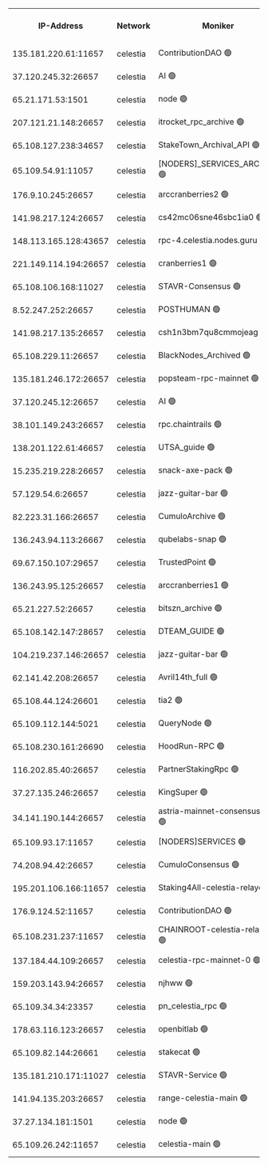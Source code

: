 


<table><tr><th>IP-Address</th><th>Network</th><th>Moniker</th><th>Latest Block Height</th><th>Earliest Block Height</th><th>Catching Up</th><th>Tx Index</th><th>Voting Power</th><th>Version</th><th>Scan Time</th></tr><tr><td>135.181.220.61:11657</td><td>celestia</td><td>ContributionDAO 🟢</td><td>2827734</td><td>0</td><td>False</td><td>off</td><td>0</td><td>2.1.2</td><td>2024-11-19T19:55:23.364329142UTC</td></tr><tr><td>37.120.245.32:26657</td><td>celestia</td><td>AI 🟢</td><td>2827720</td><td>1</td><td>False</td><td>off</td><td>0</td><td>2.3.1</td><td>2024-11-19T19:52:39.304750820UTC</td></tr><tr><td>65.21.171.53:1501</td><td>celestia</td><td>node 🟢</td><td>2827720</td><td>1</td><td>False</td><td>on</td><td>0</td><td>2.3.1</td><td>2024-11-19T19:52:39.767438724UTC</td></tr><tr><td>207.121.21.148:26657</td><td>celestia</td><td>itrocket_rpc_archive 🟢</td><td>2827722</td><td>1</td><td>False</td><td>on</td><td>0</td><td>2.3.1</td><td>2024-11-19T19:53:09.655740772UTC</td></tr><tr><td>65.108.127.238:34657</td><td>celestia</td><td>StakeTown_Archival_API 🟢</td><td>2827723</td><td>1</td><td>False</td><td>on</td><td>0</td><td>2.3.1</td><td>2024-11-19T19:53:14.348793424UTC</td></tr><tr><td>65.109.54.91:11057</td><td>celestia</td><td>[NODERS]_SERVICES_ARCHIVE 🟢</td><td>2827724</td><td>1</td><td>False</td><td>on</td><td>0</td><td>2.3.1</td><td>2024-11-19T19:53:33.614338471UTC</td></tr><tr><td>176.9.10.245:26657</td><td>celestia</td><td>arccranberries2 🟢</td><td>2827726</td><td>1</td><td>False</td><td>on</td><td>0</td><td>2.3.1</td><td>2024-11-19T19:53:53.064347052UTC</td></tr><tr><td>141.98.217.124:26657</td><td>celestia</td><td>cs42mc06sne46sbc1ia0 🟢</td><td>2827726</td><td>1</td><td>False</td><td>on</td><td>0</td><td>2.3.1</td><td>2024-11-19T19:53:56.046100158UTC</td></tr><tr><td>148.113.165.128:43657</td><td>celestia</td><td>rpc-4.celestia.nodes.guru 🟢</td><td>2827728</td><td>1</td><td>False</td><td>on</td><td>0</td><td>2.3.1</td><td>2024-11-19T19:54:17.548322247UTC</td></tr><tr><td>221.149.114.194:26657</td><td>celestia</td><td>cranberries1 🟢</td><td>2827729</td><td>1</td><td>False</td><td>on</td><td>0</td><td>2.3.1</td><td>2024-11-19T19:54:29.252582678UTC</td></tr><tr><td>65.108.106.168:11027</td><td>celestia</td><td>STAVR-Consensus 🟢</td><td>2827729</td><td>1</td><td>False</td><td>on</td><td>0</td><td>2.3.1</td><td>2024-11-19T19:54:31.814189137UTC</td></tr><tr><td>8.52.247.252:26657</td><td>celestia</td><td>POSTHUMAN 🟢</td><td>2827734</td><td>1</td><td>False</td><td>on</td><td>0</td><td>2.3.1</td><td>2024-11-19T19:55:18.354836856UTC</td></tr><tr><td>141.98.217.135:26657</td><td>celestia</td><td>csh1n3bm7qu8cmmojeag 🟢</td><td>2827734</td><td>1</td><td>False</td><td>on</td><td>0</td><td>2.3.1</td><td>2024-11-19T19:55:18.782714703UTC</td></tr><tr><td>65.108.229.11:26657</td><td>celestia</td><td>BlackNodes_Archived 🟢</td><td>2827734</td><td>1</td><td>False</td><td>on</td><td>0</td><td>2.1.2</td><td>2024-11-19T19:55:25.883506307UTC</td></tr><tr><td>135.181.246.172:26657</td><td>celestia</td><td>popsteam-rpc-mainnet 🟢</td><td>2827737</td><td>1</td><td>False</td><td>on</td><td>0</td><td>2.3.1</td><td>2024-11-19T19:56:01.919185012UTC</td></tr><tr><td>37.120.245.12:26657</td><td>celestia</td><td>AI 🟢</td><td>2827738</td><td>1</td><td>False</td><td>off</td><td>0</td><td>2.3.1</td><td>2024-11-19T19:56:08.584482474UTC</td></tr><tr><td>38.101.149.243:26657</td><td>celestia</td><td>rpc.chaintrails 🟢</td><td>2827738</td><td>1</td><td>False</td><td>on</td><td>0</td><td>2.3.1</td><td>2024-11-19T19:56:16.416742672UTC</td></tr><tr><td>138.201.122.61:46657</td><td>celestia</td><td>UTSA_guide 🟢</td><td>2827741</td><td>1</td><td>False</td><td>on</td><td>0</td><td>2.3.1</td><td>2024-11-19T19:56:43.397376248UTC</td></tr><tr><td>15.235.219.228:26657</td><td>celestia</td><td>snack-axe-pack 🟢</td><td>2827741</td><td>1</td><td>False</td><td>off</td><td>0</td><td>2.1.2</td><td>2024-11-19T19:56:46.551159478UTC</td></tr><tr><td>57.129.54.6:26657</td><td>celestia</td><td>jazz-guitar-bar 🟢</td><td>2827742</td><td>1</td><td>False</td><td>off</td><td>0</td><td>2.1.2</td><td>2024-11-19T19:56:53.049295667UTC</td></tr><tr><td>82.223.31.166:26657</td><td>celestia</td><td>CumuloArchive 🟢</td><td>2827742</td><td>1</td><td>False</td><td>on</td><td>0</td><td>2.3.1</td><td>2024-11-19T19:56:55.588126479UTC</td></tr><tr><td>136.243.94.113:26667</td><td>celestia</td><td>qubelabs-snap 🟢</td><td>2827743</td><td>1</td><td>False</td><td>on</td><td>0</td><td>2.3.1</td><td>2024-11-19T19:57:15.319613541UTC</td></tr><tr><td>69.67.150.107:29657</td><td>celestia</td><td>TrustedPoint 🟢</td><td>2827745</td><td>1</td><td>False</td><td>on</td><td>0</td><td>2.3.1</td><td>2024-11-19T19:57:30.530407318UTC</td></tr><tr><td>136.243.95.125:26657</td><td>celestia</td><td>arccranberries1 🟢</td><td>2827748</td><td>1</td><td>False</td><td>on</td><td>0</td><td>2.3.1</td><td>2024-11-19T19:58:14.554373037UTC</td></tr><tr><td>65.21.227.52:26657</td><td>celestia</td><td>bitszn_archive 🟢</td><td>2827749</td><td>1</td><td>False</td><td>on</td><td>0</td><td>2.3.1</td><td>2024-11-19T19:58:19.661582780UTC</td></tr><tr><td>65.108.142.147:28657</td><td>celestia</td><td>DTEAM_GUIDE 🟢</td><td>2827753</td><td>1</td><td>False</td><td>on</td><td>0</td><td>2.3.1</td><td>2024-11-19T19:59:06.127794841UTC</td></tr><tr><td>104.219.237.146:26657</td><td>celestia</td><td>jazz-guitar-bar 🟢</td><td>2827754</td><td>1</td><td>False</td><td>off</td><td>0</td><td>2.1.2</td><td>2024-11-19T19:59:15.655398294UTC</td></tr><tr><td>62.141.42.208:26657</td><td>celestia</td><td>Avril14th_full 🟢</td><td>2827756</td><td>1</td><td>False</td><td>on</td><td>0</td><td>2.3.1</td><td>2024-11-19T19:59:51.173303261UTC</td></tr><tr><td>65.108.44.124:26601</td><td>celestia</td><td>tia2 🟢</td><td>2371494</td><td>339581</td><td>False</td><td>on</td><td>0</td><td>1.3.0</td><td>2024-11-19T19:52:52.594709239UTC</td></tr><tr><td>65.109.112.144:5021</td><td>celestia</td><td>QueryNode 🟢</td><td>2371494</td><td>1406226</td><td>False</td><td>off</td><td>0</td><td>1.7.0</td><td>2024-11-19T19:56:56.052232152UTC</td></tr><tr><td>65.108.230.161:26690</td><td>celestia</td><td>HoodRun-RPC 🟢</td><td>2371494</td><td>1537165</td><td>False</td><td>off</td><td>0</td><td>1.9.0</td><td>2024-11-19T19:59:12.791121825UTC</td></tr><tr><td>116.202.85.40:26657</td><td>celestia</td><td>PartnerStakingRpc 🟢</td><td>2371494</td><td>1588231</td><td>False</td><td>on</td><td>0</td><td>1.9.0</td><td>2024-11-19T19:52:52.917747768UTC</td></tr><tr><td>37.27.135.246:26657</td><td>celestia</td><td>KingSuper 🟢</td><td>2371494</td><td>1814358</td><td>False</td><td>off</td><td>0</td><td>1.3.0</td><td>2024-11-19T19:53:40.193910820UTC</td></tr><tr><td>34.141.190.144:26657</td><td>celestia</td><td>astria-mainnet-consensus-1 🟢</td><td>2827738</td><td>2371501</td><td>False</td><td>on</td><td>0</td><td>2.3.1</td><td>2024-11-19T19:56:08.944100249UTC</td></tr><tr><td>65.109.93.17:11657</td><td>celestia</td><td>[NODERS]SERVICES 🟢</td><td>2827739</td><td>2371581</td><td>False</td><td>on</td><td>0</td><td>2.1.2</td><td>2024-11-19T19:56:28.544276597UTC</td></tr><tr><td>74.208.94.42:26657</td><td>celestia</td><td>CumuloConsensus 🟢</td><td>2827729</td><td>2384001</td><td>False</td><td>on</td><td>0</td><td>2.3.1</td><td>2024-11-19T19:54:32.626349230UTC</td></tr><tr><td>195.201.106.166:11657</td><td>celestia</td><td>Staking4All-celestia-relayer 🟢</td><td>2827757</td><td>2399575</td><td>False</td><td>off</td><td>0</td><td>2.1.2</td><td>2024-11-19T20:00:00.091253721UTC</td></tr><tr><td>176.9.124.52:11657</td><td>celestia</td><td>ContributionDAO 🟢</td><td>2827749</td><td>2419178</td><td>False</td><td>on</td><td>0</td><td>2.1.2</td><td>2024-11-19T19:58:17.013498926UTC</td></tr><tr><td>65.108.231.237:11657</td><td>celestia</td><td>CHAINROOT-celestia-relayer 🟢</td><td>2827726</td><td>2473086</td><td>False</td><td>on</td><td>0</td><td>2.1.2</td><td>2024-11-19T19:53:53.489803862UTC</td></tr><tr><td>137.184.44.109:26657</td><td>celestia</td><td>celestia-rpc-mainnet-0 🟢</td><td>2827739</td><td>2517150</td><td>False</td><td>on</td><td>0</td><td>2.3.1</td><td>2024-11-19T19:56:28.090263863UTC</td></tr><tr><td>159.203.143.94:26657</td><td>celestia</td><td>njhww 🟢</td><td>2827730</td><td>2706769</td><td>False</td><td>off</td><td>0</td><td>2.3.1</td><td>2024-11-19T19:54:41.649438305UTC</td></tr><tr><td>65.109.34.34:23357</td><td>celestia</td><td>pn_celestia_rpc 🟢</td><td>2827737</td><td>2706776</td><td>False</td><td>on</td><td>0</td><td>2.3.1</td><td>2024-11-19T19:56:01.437700487UTC</td></tr><tr><td>178.63.116.123:26657</td><td>celestia</td><td>openbitlab 🟢</td><td>2827722</td><td>2779765</td><td>False</td><td>on</td><td>0</td><td>2.3.1</td><td>2024-11-19T19:53:04.624629965UTC</td></tr><tr><td>65.109.82.144:26661</td><td>celestia</td><td>stakecat 🟢</td><td>2827739</td><td>2817001</td><td>False</td><td>on</td><td>0</td><td>2.1.2</td><td>2024-11-19T19:56:27.181424100UTC</td></tr><tr><td>135.181.210.171:11027</td><td>celestia</td><td>STAVR-Service 🟢</td><td>2827721</td><td>2824501</td><td>False</td><td>on</td><td>0</td><td>2.3.1</td><td>2024-11-19T19:52:53.457625740UTC</td></tr><tr><td>141.94.135.203:26657</td><td>celestia</td><td>range-celestia-main 🟢</td><td>2827721</td><td>2825613</td><td>False</td><td>on</td><td>0</td><td>2.1.2</td><td>2024-11-19T19:52:55.925974370UTC</td></tr><tr><td>37.27.134.181:1501</td><td>celestia</td><td>node 🟢</td><td>2827731</td><td>2825837</td><td>False</td><td>off</td><td>0</td><td>2.3.1</td><td>2024-11-19T19:54:54.735039296UTC</td></tr><tr><td>65.109.26.242:11657</td><td>celestia</td><td>celestia-main 🟢</td><td>2827742</td><td>2825918</td><td>False</td><td>on</td><td>0</td><td>2.3.1</td><td>2024-11-19T19:56:58.622414081UTC</td></tr></table>